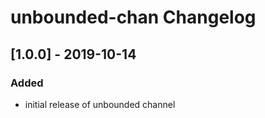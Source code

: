 # unbounded-chan Changelog


## [1.0.0] - 2019-10-14
### Added
- initial release of unbounded channel